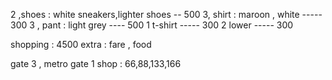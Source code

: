 2 ,shoes : white sneakers,lighter shoes -- 500
3, shirt : maroon , white   ----- 300
3 , pant : light grey  ---- 500
1 t-shirt ----- 300
2 lower ----- 300


shopping : 4500
extra : fare , food

gate 3 , metro gate 1 
shop : 66,88,133,166
